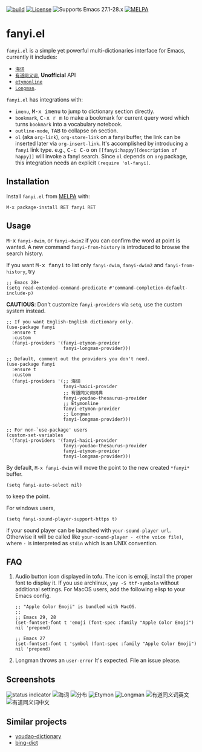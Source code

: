 [![build](https://github.com/condy0919/fanyi.el/actions/workflows/build.yml/badge.svg)](https://github.com/condy0919/fanyi.el/actions/workflows/build.yml)
[![License](http://img.shields.io/:license-gpl3-blue.svg)](LICENSE)
![Supports Emacs 27.1-28.x](https://img.shields.io/badge/Supports-Emacs_27.1_--_28.x-blueviolet.svg?style=flat-square&logo=GNU%20Emacs&logoColor=white)
[![MELPA](https://melpa.org/packages/fanyi-badge.svg)](https://melpa.org/#/fanyi)

# fanyi.el

`fanyi.el` is a simple yet powerful multi-dictionaries interface for Emacs, currently it includes:

- [`海词`](https://dict.cn/)
- [`有道同义词`](https://dict.youdao.com/suggest?q=accumulate&doctype=json), **Unofficial** API
- [`etymonline`](https://www.etymonline.com/)
- [`Longman`](https://www.ldoceonline.com/).

`fanyi.el` has integrations with:

- `imenu`, <kbd>M-x imenu</kbd> to jump to dictionary section directly.
- `bookmark`, <kbd>C-x r m</kbd> to make a bookmark for current query word which turns `bookmark` into a vocabulary notebook.
- `outline-mode`, <kbd>TAB</kbd> to collapse on section.
- `ol` (aka `org-link`), `org-store-link` on a fanyi buffer, the link can be inserted later via `org-insert-link`. It's accomplished by introducing a `fanyi` link type.
  e.g., <kbd>C-c C-o</kbd> on `[[fanyi:happy][description of happy]]` will invoke a fanyi search.
  Since `ol` depends on `org` package, this integration needs an explicit `(require 'ol-fanyi)`.

## Installation

Install `fanyi.el` from [MELPA](https://melpa.org) with:

```
M-x package-install RET fanyi RET
```

## Usage

<kbd>M-x</kbd> `fanyi-dwim`, or `fanyi-dwim2` if you can confirm the word at
point is wanted. A new command `fanyi-from-history` is introduced to browse the
search history.

If you want <kbd>M-x fanyi</kbd> to list only `fanyi-dwim`, `fanyi-dwim2` and
`fanyi-from-history`, try

``` emacs-lisp
;; Emacs 28+
(setq read-extended-command-predicate #'command-completion-default-include-p)
```

**CAUTIOUS**: Don't customize `fanyi-providers` via `setq`, use the custom system instead.

``` emacs-lisp
;; If you want English-English dictionary only.
(use-package fanyi
  :ensure t
  :custom
  (fanyi-providers '(fanyi-etymon-provider
                     fanyi-longman-provider)))

;; Default, comment out the providers you don't need.
(use-package fanyi
  :ensure t
  :custom
  (fanyi-providers '(;; 海词
                     fanyi-haici-provider
                     ;; 有道同义词词典
                     fanyi-youdao-thesaurus-provider
                     ;; Etymonline
                     fanyi-etymon-provider
                     ;; Longman
                     fanyi-longman-provider)))

;; For non-`use-package' users
(custom-set-variables
 '(fanyi-providers '(fanyi-haici-provider
                     fanyi-youdao-thesaurus-provider
                     fanyi-etymon-provider
                     fanyi-longman-provider)))
```

By default, `M-x fanyi-dwim` will move the point to the new created `*fanyi* `buffer.

``` elisp
(setq fanyi-auto-select nil)
```

to keep the point.

For windows users,

``` emacs-lisp
(setq fanyi-sound-player-support-https t)
```

if your sound player can be launched with `your-sound-player url`. Otherwise it will be called like `your-sound-player - <(the voice file)`, where `-` is interpreted as `stdin` which is an UNIX convention.

## FAQ

1. Audio button icon displayed in tofu.
   The icon is emoji, install the proper font to display it. If you use archlinux, `yay -S ttf-symbola` without additional settings. For MacOS users, add the following elisp to your Emacs config.
   ```elisp
   ;; "Apple Color Emoji" is bundled with MacOS.
   ;;
   ;; Emacs 29, 28
   (set-fontset-font t 'emoji (font-spec :family "Apple Color Emoji") nil 'prepend)

   ;; Emacs 27
   (set-fontset-font t 'symbol (font-spec :family "Apple Color Emoji") nil 'prepend)
   ```

2. Longman throws an `user-error`
   It's expected. File an issue please.

## Screenshots

![status indicator](https://user-images.githubusercontent.com/4024656/136776219-0ffd6d27-ce36-48ca-979c-87f163cd79fc.png)
![海词](https://user-images.githubusercontent.com/4024656/128582690-2af2bb4a-46aa-4241-bdc0-6a5bb5e2db38.png)
![分布](https://user-images.githubusercontent.com/4024656/128582703-3e62cd17-a778-4982-9872-98e8697e333e.png)
![Etymon](https://user-images.githubusercontent.com/4024656/128583142-dfd26d67-45c5-482a-9268-d7482dbe65f3.png)
![Longman](https://user-images.githubusercontent.com/4024656/131615163-7b52a0eb-77a4-481f-b093-8f9c7fa91216.png)
![有道同义词英文](https://user-images.githubusercontent.com/4024656/132447780-1bbd9a6e-805e-4a4c-9e0a-03f499864c6f.png)
![有道同义词中文](https://user-images.githubusercontent.com/4024656/132447809-af3785bd-fe6d-4e52-a107-71c89fb8a26b.png)

## Similar projects

- [youdao-dictionary](https://github.com/xuchunyang/youdao-dictionary.el)
- [bing-dict](https://github.com/cute-jumper/bing-dict.el)

